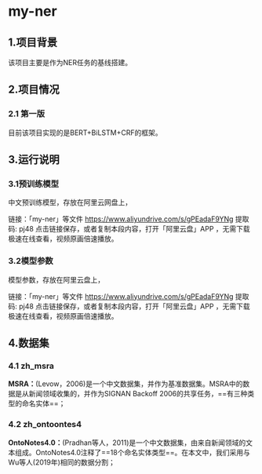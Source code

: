 # my-ner

## 1.项目背景

该项目主要是作为NER任务的基线搭建。

## 2.项目情况

### 2.1 第一版

目前该项目实现的是BERT+BiLSTM+CRF的框架。

## 3.运行说明

### 3.1预训练模型

中文预训练模型，存放在阿里云网盘上，

链接：「my-ner」等文件 https://www.aliyundrive.com/s/gPEadaF9YNg 提取码: pj48 点击链接保存，或者复制本段内容，打开「阿里云盘」APP ，无需下载极速在线查看，视频原画倍速播放。

### 3.2模型参数

模型参数，存放在阿里云盘上，

链接：「my-ner」等文件 https://www.aliyundrive.com/s/gPEadaF9YNg 提取码: pj48 点击链接保存，或者复制本段内容，打开「阿里云盘」APP ，无需下载极速在线查看，视频原画倍速播放。

## 4.数据集

### 4.1 zh_msra

**MSRA：**(Levow，2006)是一个中文数据集，并作为基准数据集。MSRA中的数据是从新闻领域收集的，并作为SIGNAN  Backoff  2006的共享任务，==有三种类型的命名实体==；

### 4.2 zh_ontoontes4

**OntoNotes4.0：**(Pradhan等人，2011)是一个中文数据集，由来自新闻领域的文本组成。OntoNotes4.0注释了==18个命名实体类型==。在本文中，我们采用与Wu等人(2019年)相同的数据分割；

